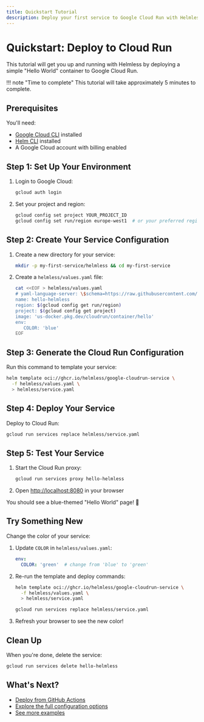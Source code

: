 ```yaml
---
title: Quickstart Tutorial
description: Deploy your first service to Google Cloud Run with Helmless in 5 minutes
---
```


# Quickstart: Deploy to Cloud Run

This tutorial will get you up and running with Helmless by deploying a simple "Hello World" container to Google Cloud Run.

!!! note "Time to complete"
    This tutorial will take approximately 5 minutes to complete.

## Prerequisites

You'll need:

- [Google Cloud CLI](https://cloud.google.com/sdk/docs/install) installed
- [Helm CLI](https://helm.sh/docs/intro/install/) installed
- A Google Cloud account with billing enabled

## Step 1: Set Up Your Environment

1. Login to Google Cloud:
   ```bash
   gcloud auth login
   ```

2. Set your project and region:
   ```bash
   gcloud config set project YOUR_PROJECT_ID
   gcloud config set run/region europe-west1  # or your preferred region
   ```

## Step 2: Create Your Service Configuration

1. Create a new directory for your service:
   ```bash
   mkdir -p my-first-service/helmless && cd my-first-service
   ```

2. Create a `helmless/values.yaml` file:
   ```bash
   cat <<EOF > helmless/values.yaml
   # yaml-language-server: \$schema=https://raw.githubusercontent.com/helmless/helmless/main/charts/cloudrun/service/values.schema.json
   name: hello-helmless
   region: $(gcloud config get run/region)
   project: $(gcloud config get project)
   image: 'us-docker.pkg.dev/cloudrun/container/hello'
   env:
      COLOR: 'blue'
   EOF
   ```

## Step 3: Generate the Cloud Run Configuration

Run this command to template your service:

```bash
helm template oci://ghcr.io/helmless/google-cloudrun-service \
  -f helmless/values.yaml \
  > helmless/service.yaml
```

## Step 4: Deploy Your Service

Deploy to Cloud Run:

```bash
gcloud run services replace helmless/service.yaml
```

## Step 5: Test Your Service

1. Start the Cloud Run proxy:
   ```bash
   gcloud run services proxy hello-helmless
   ```

2. Open [http://localhost:8080](http://localhost:8080) in your browser

You should see a blue-themed "Hello World" page! 🎉

## Try Something New

Change the color of your service:

1. Update `COLOR` in `helmless/values.yaml`:
   ```yaml
   env:
     COLOR: 'green'  # change from 'blue' to 'green'
   ```

2. Re-run the template and deploy commands:
   ```bash
   helm template oci://ghcr.io/helmless/google-cloudrun-service \
     -f helmless/values.yaml \
     > helmless/service.yaml

   gcloud run services replace helmless/service.yaml
   ```

3. Refresh your browser to see the new color!

## Clean Up

When you're done, delete the service:

```bash
gcloud run services delete hello-helmless
```

## What's Next?

- [Deploy from GitHub Actions](../guides/ci-cd.md)
- [Explore the full configuration options](../reference/schema.md)
- [See more examples](https://github.com/helmless/helmless/tree/main/examples)
